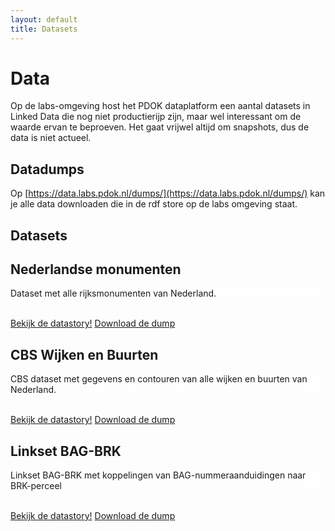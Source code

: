```yaml
---
layout: default
title: Datasets
---
```


# Data
Op de labs-omgeving host het PDOK dataplatform een aantal datasets in Linked Data die nog niet productierijp zijn, maar wel interessant om de waarde ervan te beproeven. Het gaat vrijwel altijd om snapshots, dus de data is niet actueel.

## Datadumps
Op [https://data.labs.pdok.nl/dumps/](https://data.labs.pdok.nl/dumps/) kan je alle data downloaden die in de rdf store op de labs omgeving staat.

## Datasets

<div class="showcase" style="background-image: url('/stories/monument/logo.jpg'); background-repeat: no-repeat; background-position: bottom;">
  <h2>
    <div class="showcase-title">Nederlandse monumenten</div>
  </h2>
  <p style="background-color: rgba(255, 255, 255, 0.6);">Dataset met alle rijksmonumenten van Nederland.</p>
  <br>
  <a href="/stories/monument/" class="btn showcase-btn">Bekijk de datastory!</a>
  <a href="/dumps/monumenten/" class="btn showcase-btn">Download de dump</a>
</div>

<div class="showcase" style="background-image: url('/stories/cbs/logo.png'); background-repeat: no-repeat; background-position: bottom;">
  <h2>
    <div class="showcase-title">CBS Wijken en Buurten</div>
  </h2>
  <p style="background-color: rgba(255, 255, 255, 0.6);">CBS dataset met gegevens en contouren van alle wijken en buurten van Nederland.</p>
  <br>
  <a href="/stories/cbs/" class="btn showcase-btn">Bekijk de datastory!</a>
  <a href="/dumps/cbs-wijken-en-buurten/" class="btn showcase-btn">Download de dump</a>
</div>

<div class="showcase" style="background-image: url('/stories/bag-brk/logo.jpg'); background-repeat: no-repeat; background-position: bottom;">
  <h2>
    <div class="showcase-title">Linkset BAG-BRK</div>
  </h2>
  <p style="background-color: rgba(255, 255, 255, 0.6);">Linkset BAG-BRK met koppelingen van BAG-nummeraanduidingen naar BRK-perceel</p>
  <br>
  <a href="/stories/bag-brk/" class="btn showcase-btn">Bekijk de datastory!</a>
  <a href="/dumps/linkset-bag-brk/" class="btn showcase-btn">Download de dump</a>
</div>

<!-- div class="showcase" style="background-image: url('/stories/transacties/logo.jpg'); background-repeat: no-repeat; background-position: bottom;">
  <h2>
    <div class="showcase-title">Woningtransacties per buurt 2016</div>
  </h2>
  <p style="background-color: rgba(255, 255, 255, 0.6);">Hoeveel woningen verwisselden van eigenaar in 2016? Bekijk het voor jouw buurt.</p>
  <br>
  <a href="/stories/transacties/" class="btn showcase-btn">Bekijk de datastory!</a>
  <a href="/dumps/woning_transacties_2016/" class="btn showcase-btn">Download de dump</a>
</div -->